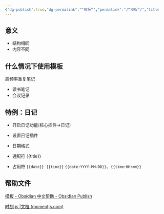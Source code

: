 ```yaml
---
{"dg-publish":true,"dg-permalink":"“模板”","permalink":"/“模板”/","title":"07 模板","tags":["技术","obsidian","难度/基础"]}
---
```


## 意义

* 结构相同
* 内容不同


## 什么情况下使用模板

高频率重复笔记

* 读书笔记
* 会议记录


## 特例：日记

* 开启日记功能(核心插件->日记)
- 设置日记插件
* 日期格式

- 通配符 {{title}}

- 占用符 `{{date}}`  `{{time}}` `{{date:YYYY-MM-DD}}`、`{{time:HH:mm}}`


## 帮助文件

[模板 - Obsidian 中文帮助 - Obsidian Publish](https://publish.obsidian.md/help-zh/%E6%8F%92%E4%BB%B6/%E6%A8%A1%E6%9D%BF)

[时刻.js |文档 (momentjs.com)](https://momentjs.com/docs/#/displaying/format/)